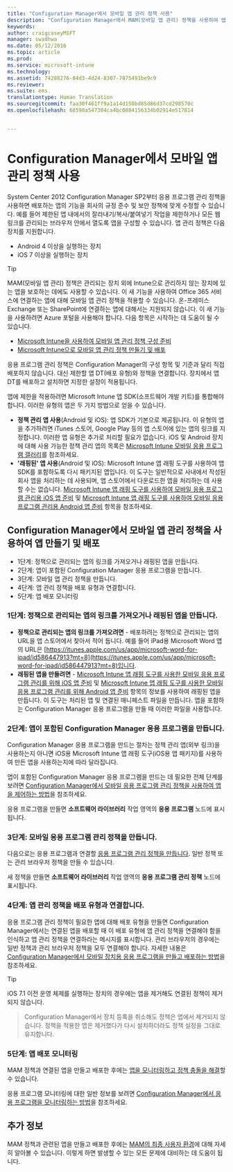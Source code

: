 ```yaml
---
title: "Configuration Manager에서 모바일 앱 관리 정책 사용"
description: "Configuration Manager에서 MAM(모바일 앱 관리) 정책을 사용하여 앱을 만들고 배포합니다."
keywords: 
author: craigcaseyMSFT
manager: swadhwa
ms.date: 05/12/2016
ms.topic: article
ms.prod: 
ms.service: microsoft-intune
ms.technology: 
ms.assetid: 74288276-84d3-4d24-8307-7875491be9c9
ms.reviewer: 
ms.suite: ems
translationtype: Human Translation
ms.sourcegitcommit: faa30f461ff9a1a14d150bd85d86d37cd298570c
ms.openlocfilehash: 68598a547304ca4bc0884156334b02914e517814


---
```


# Configuration Manager에서 모바일 앱 관리 정책 사용
System Center 2012 Configuration Manager SP2부터 응용 프로그램 관리 정책을 사용하면 배포하는 앱의 기능을 회사의 규정 준수 및 보안 정책에 맞게 수정할 수 있습니다. 예를 들어 제한된 앱 내에서의 잘라내기/복사/붙여넣기 작업을 제한하거나 모든 웹 링크를 관리되는 브라우저 안에서 열도록 앱을 구성할 수 있습니다. 앱 관리 정책은 다음 장치를 지원합니다.

- Android 4 이상을 실행하는 장치
- iOS 7 이상을 실행하는 장치

> [!TIP]
> MAM(모바일 앱 관리) 정책은 관리되는 장치 외에 Intune으로 관리하지 않는 장치에 있는 앱을 보호하는 데에도 사용할 수 있습니다. 이 새 기능을 사용하여 Office 365 서비스에 연결하는 앱에 대해 모바일 앱 관리 정책을 적용할 수 있습니다. 온-프레미스 Exchange 또는 SharePoint에 연결하는 앱에 대해서는 지원되지 않습니다.
이 새 기능을 사용하려면 Azure 포털을 사용해야 합니다. 다음 항목은 시작하는 데 도움이 될 수 있습니다.
- [Microsoft Intune을 사용하여 모바일 앱 관리 정책 구성 준비](https://docs.microsoft.com/intune/deploy-use/get-ready-to-configure-mobile-app-management-policies-with-microsoft-intune)
- [Microsoft Intune으로 모바일 앱 관리 정책 만들기 및 배포](https://docs.microsoft.com/intune/deploy-use/create-and-deploy-mobile-app-management-policies-with-microsoft-intune)

응용 프로그램 관리 정책은 Configuration Manager의 구성 항목 및 기준과 달리 직접 배포하지 않습니다. 대신 제한할 앱 DT(배포 유형)와 정책을 연결합니다. 장치에서 앱 DT를 배포하고 설치하면 지정한 설정이 적용됩니다.

앱에 제한을 적용하려면 Microsoft Intune 앱 SDK(소프트웨어 개발 키트)를 통합해야 합니다. 이러한 유형의 앱은 두 가지 방법으로 얻을 수 있습니다.

- **정책 관리 앱 사용**(Android 및 iOS): 앱 SDK가 기본으로 제공됩니다. 이 유형의 앱을 추가하려면 iTunes 스토어, Google Play 등의 앱 스토어에 있는 앱의 링크를 지정합니다. 이러한 앱 유형은 추가로 처리할 필요가 없습니다. iOS 및 Android 장치에 대해 사용 가능한 정책 관리 앱의 목록은 [Microsoft Intune 모바일 응용 프로그램 갤러리](https://www.microsoft.com/en-us/cloud-platform/microsoft-intune-partners)를 참조하세요.
- **'래핑된' 앱 사용**(Android 및 iOS): Microsoft Intune 앱 래핑 도구를 사용하여 앱 SDK를 포함하도록 다시 패키지된 앱입니다. 이 도구는 일반적으로 사내에서 작성된 회사 앱을 처리하는 데 사용되며, 앱 스토어에서 다운로드한 앱을 처리하는 데 사용할 수는 없습니다. [Microsoft Intune 앱 래핑 도구를 사용하여 모바일 응용 프로그램 관리용 iOS 앱 준비](https://docs.microsoft.com/intune/deploy-use/prepare-ios-apps-for-mobile-application-management-with-the-microsoft-intune-app-wrapping-tool) 및 [Microsoft Intune 앱 래핑 도구를 사용하여 모바일 응용 프로그램 관리용 Android 앱 준비](https://docs.microsoft.com/intune/deploy-use/prepare-android-apps-for-mobile-application-management-with-the-microsoft-intune-app-wrapping-tool) 항목을 참조하세요.

## Configuration Manager에서 모바일 앱 관리 정책을 사용하여 앱 만들기 및 배포

- 1단계: 정책으로 관리되는 앱의 링크를 가져오거나 래핑된 앱을 만듭니다.
- 2단계: 앱이 포함된 Configuration Manager 응용 프로그램을 만듭니다.
- 3단계: 모바일 앱 관리 정책을 만듭니다.
- 4단계: 앱 관리 정책을 배포 유형과 연결합니다.
- 5단계: 앱 배포 모니터링

### 1단계: 정책으로 관리되는 앱의 링크를 가져오거나 래핑된 앱을 만듭니다.
- **정책으로 관리되는 앱의 링크를 가져오려면** - 배포하려는 정책으로 관리되는 앱의 URL을 앱 스토어에서 찾아서 적어 둡니다.
예를 들어 iPad용 Microsoft Word 앱의 URL은 [https://itunes.apple.com/us/app/microsoft-word-for-ipad/id586447913?mt=8](https://itunes.apple.com/us/app/microsoft-word-for-ipad/id586447913?mt=8)입니다.
- **래핑된 앱을 만들려면** - [Microsoft Intune 앱 래핑 도구를 사용한 모바일 응용 프로그램 관리를 위해 iOS 앱 준비](https://docs.microsoft.com/intune/deploy-use/prepare-ios-apps-for-mobile-application-management-with-the-microsoft-intune-app-wrapping-tool) 및 [Microsoft Intune 앱 래핑 도구를 사용한 모바일 응용 프로그램 관리를 위해 Android 앱 준비](https://docs.microsoft.com/intune/deploy-use/prepare-android-apps-for-mobile-application-management-with-the-microsoft-intune-app-wrapping-tool) 항목의 정보를 사용하여 래핑된 앱을 만듭니다. 이 도구는 처리된 앱 및 연결된 매니페스트 파일을 만듭니다. 앱을 포함하는 Configuration Manager 응용 프로그램을 만들 때 이러한 파일을 사용합니다.

### 2단계: 앱이 포함된 Configuration Manager 응용 프로그램을 만듭니다.
Configuration Manager 응용 프로그램을 만드는 절차는 정책 관리 앱(외부 링크)을 사용하는지 아니면 iOS용 Microsoft Intune 앱 래핑 도구(iOS용 앱 패키지)를 사용하여 만든 앱을 사용하는지에 따라 달라집니다.

앱이 포함된 Configuration Manager 응용 프로그램을 만드는 데 필요한 전체 단계를 보려면 [Configuration Manager에서 모바일 응용 프로그램 관리 정책을 사용하여 앱을 제어하는 방법](https://technet.microsoft.com/library/mt131414.aspx?f=255&MSPPError=-2147217396#BKMK_Step2)을 참조하세요.

응용 프로그램을 만들면 **소프트웨어 라이브러리** 작업 영역의 **응용 프로그램** 노드에 표시됩니다.

### 3단계: 모바일 응용 프로그램 관리 정책을 만듭니다.
다음으로는 응용 프로그램과 연결할 [응용 프로그램 관리 정책을 만듭니다](https://technet.microsoft.com/library/mt131414.aspx?f=255&MSPPError=-2147217396#bkmk_step3). 일반 정책 또는 관리 브라우저 정책을 만들 수 있습니다.

새 정책을 만들면 **소프트웨어 라이브러리** 작업 영역의 **응용 프로그램 관리 정책** 노드에 표시됩니다.

### 4단계: 앱 관리 정책을 배포 유형과 연결합니다.
응용 프로그램 관리 정책이 필요한 앱에 대해 배포 유형을 만들면 Configuration Manager에서는 연결된 앱을 배포할 때 이 배포 유형에 앱 관리 정책을 연결해야 함을 인식하고 앱 관리 정책을 연결하라는 메시지를 표시합니다. 관리 브라우저의 경우에는 일반 정책과 관리 브라우저 정책을 모두 연결해야 합니다. 자세한 내용은 [Configuration Manager에서 모바일 장치용 응용 프로그램을 만들고 배포하는 방법](https://technet.microsoft.com/library/dn469410.aspx)을 참조하세요.

> [!TIP]
> iOS 7.1 이전 운영 체제를 실행하는 장치의 경우에는 앱을 제거해도 연결된 정책이 제거되지 않습니다.

> Configuration Manager에서 장치 등록을 취소해도 정책은 앱에서 제거되지 않습니다. 정책을 적용한 앱은 제거했다가 다시 설치하더라도 정책 설정을 그대로 유지합니다.


### 5단계: 앱 배포 모니터링
MAM 정책과 연결된 앱을 만들고 배포한 후에는 [앱을 모니터링하고 정책 충돌을 해결](https://technet.microsoft.com/library/mt131414.aspx?f=255&MSPPError=-2147217396#BKMK_Step5)할 수 있습니다.

응용 프로그램 모니터링에 대한 일반 정보를 보려면 [Configuration Manager에서 응용 프로그램을 모니터링하는 방법](https://technet.microsoft.com/library/gg682201.aspx)을 참조하세요.

## 추가 정보

MAM 정책과 관련된 앱을 만들고 배포한 후에는 [MAM의 최종 사용자 환경](end-user-experience-mam.md)에 대해 자세히 알아볼 수 있습니다. 이렇게 하면 발생할 수 있는 모든 문제에 대비하는 데 도움이 됩니다.



<!--HONumber=Sep16_HO1-->


